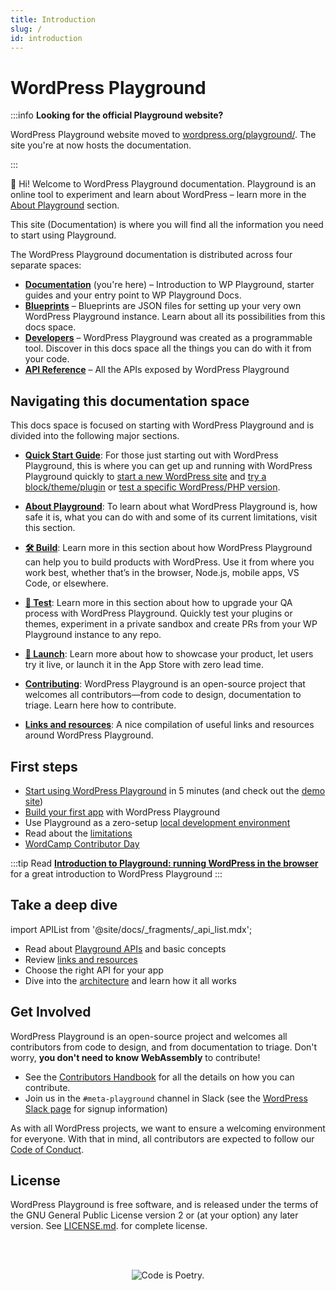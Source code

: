 ```yaml
---
title: Introduction
slug: /
id: introduction
---
```


# WordPress Playground

:::info **Looking for the official Playground website?**

WordPress Playground website moved to [wordpress.org/playground/](https://wordpress.org/playground/). The site you're at now hosts the documentation.

:::

👋 Hi! Welcome to WordPress Playground documentation. Playground is an online tool to experiment and learn about WordPress – learn more in the [About Playground](./02-about-playground.md) section.

This site (Documentation) is where you will find all the information you need to start using Playground.

The WordPress Playground documentation is distributed across four separate spaces:

-   [**Documentation**](/wordpress-playground/) (you're here) – Introduction to WP Playground, starter guides and your entry point to WP Playground Docs.
-   [**Blueprints**](/wordpress-playground/blueprints/index) – Blueprints are JSON files for setting up your very own WordPress Playground instance. Learn about all its possibilities from this docs space.
-   [**Developers**](/wordpress-playground/build-your-first-app) – WordPress Playground was created as a programmable tool. Discover in this docs space all the things you can do with it from your code.
-   [**API Reference**](/wordpress-playground/api) – All the APIs exposed by WordPress Playground

## Navigating this documentation space

This docs space is focused on starting with WordPress Playground and is divided into the following major sections.

-   **[Quick Start Guide](/wordpress-playground/quick-start-guide)**: For those just starting out with WordPress Playground, this is where you can get up and running with WordPress Playground quickly to [start a new WordPress site](/wordpress-playground/quick-start-guide#start-a-new-wordpress-site) and [try a block/theme/plugin](/wordpress-playground/quick-start-guide#try-a-block-a-theme-or-a-plugin) or [test a specific WordPress/PHP version](/wordpress-playground/quick-start-guide#use-a-specific-wordpress-or-php-version).

-   **[About Playground](/wordpress-playground/about)**: To learn about what WordPress Playground is, how safe it is, what you can do with and some of its current limitations, visit this section.

-   **[🛠️ Build](/wordpress-playground/build)**: Learn more in this section about how WordPress Playground can help you to build products with WordPress. Use it from where you work best, whether that’s in the browser, Node.js, mobile apps, VS Code, or elsewhere.

-   **[📝 Test](/wordpress-playground/test)**: Learn more in this section about how to upgrade your QA process with WordPress Playground. Quickly test your plugins or themes, experiment in a private sandbox and create PRs from your WP Playground instance to any repo.

-   **[🚀 Launch](/wordpress-playground/launch)**: Learn more about how to showcase your product, let users try it live, or launch it in the App Store with zero lead time.

-   **[Contributing](/wordpress-playground/main/contributing/index)**: WordPress Playground is an open-source project that welcomes all contributors—from code to design, documentation to triage. Learn here how to contribute.

-   **[Links and resources](/wordpress-playground/links-and-resources)**: A nice compilation of useful links and resources around WordPress Playground.

## First steps

-   [Start using WordPress Playground](./01-quick-start-guide.md) in 5 minutes (and check out the [demo site](https://playground.wordpress.net/))
-   [Build your first app](../developers/03-build-an-app/01-index.md) with WordPress Playground
-   Use Playground as a zero-setup [local development environment](../developers/05-local-development/02-vscode-extension.md)
-   Read about the [limitations](../developers/24-limitations/01-index.md)
-   [WordCamp Contributor Day](./25-contributing/09-contributor-day.md)

:::tip
Read [**Introduction to Playground: running WordPress in the browser**](https://developer.wordpress.org/news/2024/04/05/introduction-to-playground-running-wordpress-in-the-browser/) for a great introduction to WordPress Playground
:::

## Take a deep dive

import APIList from '@site/docs/\_fragments/\_api_list.mdx';

-   Read about [Playground APIs](../developers/06-playground-apis/01-index.md) and basic concepts
-   Review [links and resources](./26-resources.md)
-   Choose the right API for your app <APIList />
-   Dive into the [architecture](../developers/23-architecture/01-index.md) and learn how it all works

## Get Involved

WordPress Playground is an open-source project and welcomes all contributors from code to design, and from documentation to triage. Don't worry, **you don't need to know WebAssembly** to contribute!

-   See the [Contributors Handbook](./25-contributing/01-index.md) for all the details on how you can contribute.
-   Join us in the `#meta-playground` channel in Slack (see the [WordPress Slack page](https://make.wordpress.org/chat/) for signup information)

As with all WordPress projects, we want to ensure a welcoming environment for everyone. With that in mind, all contributors are expected to follow our [Code of Conduct](https://make.wordpress.org/handbook/community-code-of-conduct/).

## License

WordPress Playground is free software, and is released under the terms of the GNU General Public License version 2 or (at your option) any later version. See [LICENSE.md](https://github.com/WordPress/wordpress-playground/blob/trunk/LICENSE). for complete license.

<br/><br/><p align="center"><img src="https://s.w.org/style/images/codeispoetry.png?1" alt="Code is Poetry." /></p>

